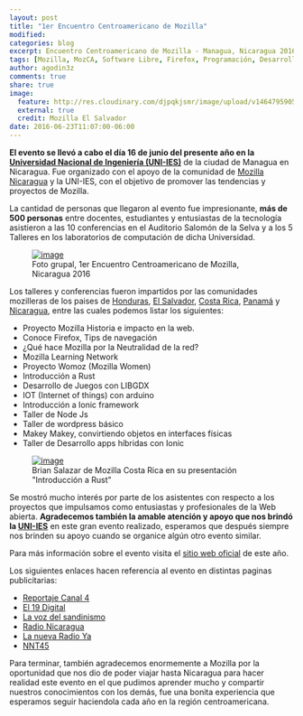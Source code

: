 ```yaml
---
layout: post
title: "1er Encuentro Centroamericano de Mozilla"
modified:
categories: blog
excerpt: Encuentro Centroamericano de Mozilla - Managua, Nicaragua 2016
tags: [Mozilla, MozCA, Software Libre, Firefox, Programación, Desarrollo]
author: agodin3z
comments: true
share: true
image:
  feature: http://res.cloudinary.com/djpqkjsmr/image/upload/v1464795905/MozSV/1ecm.png
  external: true
  credit: Mozilla El Salvador
date: 2016-06-23T11:07:00-06:00
---
```


**El evento se llevó a cabo el día 16 de junio del presente año en la [Universidad Nacional de Ingeniería (UNI-IES)][UNI]** de la ciudad de Managua en Nicaragua. Fue organizado con el apoyo de la comunidad de [Mozilla Nicaragua][NI] y la UNI-IES, con el objetivo de promover las tendencias y proyectos de Mozilla.

La cantidad de personas que llegaron al evento fue impresionante, **más de 500 personas** entre docentes, estudiantes y entusiastas de la tecnología asistieron a las 10 conferencias en el Auditorio Salomón de la Selva y a los 5 Talleres en los laboratorios de computación de dicha Universidad.

<figure>
	<a href="http://res.cloudinary.com/djpqkjsmr/image/upload/v1466713218/MozSV/1ecm.png">
		<img src="http://res.cloudinary.com/djpqkjsmr/image/upload/v1466713218/MozSV/1ecm.png" alt="image">
	</a>
	<figcaption>
		Foto grupal, 1er Encuentro Centroamericano de Mozilla, Nicaragua 2016
	</figcaption>
</figure>

Los talleres y conferencias fueron impartidos por las comunidades mozilleras de los paises de [Honduras][HN], [El Salvador][SV], [Costa Rica][CR], [Panamá][PA] y [Nicaragua][NI], entre las cuales podemos listar los siguientes:

- Proyecto Mozilla Historia e impacto en la web.
- Conoce Firefox, Tips de navegación
- ¿Qué hace Mozilla por la Neutralidad de la red?
- Mozilla Learning Network
- Proyecto Womoz (Mozilla Women)
- Introducción a Rust
- Desarrollo de Juegos con LIBGDX
- IOT (Internet of things) con arduino
- Introducción a Ionic framework
- Taller de Node Js
- Taller de wordpress básico
- Makey Makey, convirtiendo objetos en interfaces físicas
- Taller de Desarrollo apps híbridas con Ionic

<figure>
	<a href="http://res.cloudinary.com/djpqkjsmr/image/upload/v1466714133/MozSV/mozcr_rust.jpg">
		<img src="http://res.cloudinary.com/djpqkjsmr/image/upload/v1466714133/MozSV/mozcr_rust.jpg" alt="image">
	</a>
	<figcaption>
		Brian Salazar de Mozilla Costa Rica en su presentación "Introducción a Rust"
	</figcaption>
</figure>

Se mostró mucho interés por parte de los asistentes con respecto a los proyectos que impulsamos como entusiastas y profesionales de la Web abierta. **Agradecemos también la amable atención y apoyo que nos brindó la [UNI-IES][UNI]** en este gran evento realizado, esperamos que después siempre nos brinden su apoyo cuando se organice algún otro evento similar.


Para más información sobre el evento visita el [sitio web oficial][1ECM] de este año.

Los siguientes enlaces hacen referencia al evento en distintas paginas publicitarias:

- [Reportaje Canal 4][1]
- [El 19 Digital][2]
- [La voz del sandinismo][3]
- [Radio Nicaragua][4]
- [La nueva Radio Ya ][5]
- [NNT45 ][0]

Para terminar, también agradecemos enormemente a Mozilla por la oportunidad que nos dio de poder viajar hasta Nicaragua para hacer realidad este evento en el que pudimos aprender mucho y compartir nuestros conocimientos con los demás, fue una bonita experiencia que esperamos seguir haciendola cada año en la región centroamericana.

[1]: http://www.canal4.com.ni/index.php/multinoticias/13089-realizan-el-primer-encuentro-centroamericano-de-mozilla-en-nicaragua.html
[2]: http://www.el19digital.com/articulos/ver/titulo:43151-realizan-el-primer-encuentro-centroamericano-de-mozilla-en-nicaragua-
[3]: http://www.lavozdelsandinismo.com/nicaragua/2016-06-16/nicaragua-acoge-primer-encuentro-centroamericano-comunidad-mozilla/
[4]: http://www.radionicaragua.com.ni/noticias/ver/titulo:29256-uni-realiza-el-primer-encuentro-centroamericano-de-mozilla-
[5]: http://nuevaya.com.ni/nicaragua-sera-sede-del-i-encuentro-centroamericano-de-mozilla/
[0]: https://www.facebook.com/926511660753495/videos/1076778169060176/
[SV]: http://mozillasv.github.io/
[HN]: https://mozillahonduras.wordpress.com/
[NI]: https://mozillanicaragua.wordpress.com/
[PA]: http://mozillapanama.org/
[CR]: http://mozilla-costarica.org/
[1ECM]: http://encuentro.mozillanicaragua.org/
[UNI]: http://www.ies.uni.edu.ni/
